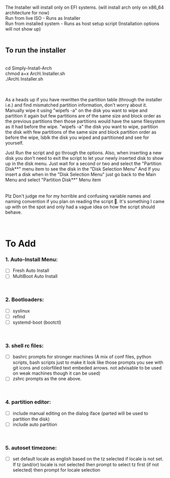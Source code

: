 The Installer will install only on EFI systems. (will install arch only on x86_64 architecture for now)<br>
Run from live ISO - Runs as Installer<br>Run from installed system - Runs as host setup script (Installation options will not show up)
<br><br>
<h2> To run the installer </h2><br>
cd Simply-Install-Arch<br>
chmod a+x Arch\ Installer.sh<br>
./Arch\ Installer.sh<br><br>

<br>As a heads up if you have rewritten the partition table (through the installer i.e.) and find mismatched partition information, don't worry about it. Manually wipe it using "wipefs -a" on the disk you want to wipe and partition it again but few partitions are of the same size and block order as the previous partitions then those partitions would have the same filesystem as it had before the wipe. "wipefs -a" the disk you want to wipe, partition the disk with few partitions of the same size and block partition order as before the wipe, lsblk the disk you wiped and partitioned and see for yourself.

Just Run the script and go through the options. Also, when inserting a new disk you don't need to exit the script to let your newly inserted disk to show up in the disk menu. Just wait for a second or two and select the "Partition Disk\*\*" menu item to see the disk in the "Disk Selection Menu" And If you insert a disk when in the "Disk Selection Menu" just go back to the Main Menu and select "Partition Disk\*\*" Menu item<br><br><br>
Plz Don't judge me for my horrible and confusing variable names and naming convention if you plan on reading the script 👀. It's something I came up with on the spot and only had a vague idea on how the script should behave.<br><br><br>

## <H1>To Add</H1>

<h3>1. Auto-Install Menu:</h3>

- [ ] Fresh Auto Install
- [ ] MultiBoot Auto Install

<br><h3>2. Bootloaders:</h3>

- [ ] syslinux
- [ ] refind
- [ ] systemd-boot (bootctl)

<br><h3>3. shell rc files:</h3>
   
- [ ] bashrc prompts for stronger machines (A mix of conf files, python scripts, bash scripts just to make it look like those prompts you see with git icons and colorfilled text embeded arrows. not advisable to be used on weak machines though it can be used)
- [ ] zshrc prompts as the one above.

<br><h3>4. partition editor:</h3>
   
- [ ] include manual editing on the dialog iface (parted will be used to partition the disk)
- [ ] include auto partition

<br><h3>5. autoset timezone:</h3>
   
- [ ] set default locale as english based on the tz selected if locale is not set. If tz (and/or) locale is not selected then prompt to select tz first (if not selected) then prompt for locale selection
